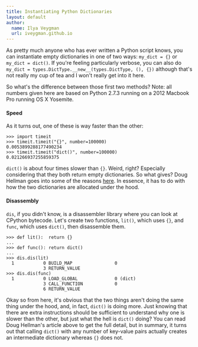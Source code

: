 ```yaml
---
title: Instantiating Python Dictionaries
layout: default
author:
  name: Ilya Veygman
  url: iveygman.github.io
---
```


As pretty much anyone who has ever written a Python script knows, you can instantiate empty dictionaries in one of two ways: `my_dict = {}` or `my_dict = dict()`. If you're feeling particularly verbose, you can also do `my_dict = types.DictType.__new__(types.DictType, (), {})` although that's not really my cup of tea and I won't really get into it here.

So what's the difference between those first two methods? Note: all numbers given here are based on Python 2.7.3 running on a 2012 Macbook Pro running OS X Yosemite.

#### Speed

As it turns out, one of these is way faster than the other:

	>>> import timeit
	>>> timeit.timeit("{}", number=100000)
	0.0053899288177490234
	>>> timeit.timeit("dict()", number=100000)
	0.021266937255859375

`dict()` is about four times slower than `{}`. Weird, right? Especially considering that they both return empty dictionaries. So what gives? Doug Hellman goes into some of the reasons [here](http://doughellmann.com/2012/11/12/the-performance-impact-of-using-dict-instead-of-in-cpython-2-7-2.html). In essence, it has to do with how the two dictionaries are allocated under the hood.

#### Disassembly

`dis`, if you didn't know, is a disassembler library where you can look at CPython bytecode. Let's create two functions, `lit()`, which uses `{}`, and `func`, which uses `dict()`, then disassemble them.

	>>> def lit():  return {}
	... 
	>>> def func(): return dict()
	... 
	>>> dis.dis(lit)
	  1           0 BUILD_MAP                0
	              3 RETURN_VALUE        
	>>> dis.dis(func)
	  1           0 LOAD_GLOBAL              0 (dict)
	              3 CALL_FUNCTION            0
	              6 RETURN_VALUE     

Okay so from here, it's obvious that the two things aren't doing the same thing under the hood, and, in fact, `dict()` is doing more. Just knowing that there are extra instructions should be sufficient to understand why one is slower than the other, but just what the hell is `dict()` doing? You can read Doug Hellman's article above to get the full detail, but in summary, it turns out that calling `dict()` with any number of key-value pairs actually creates an intermediate dictionary whereas `{}` does not.

